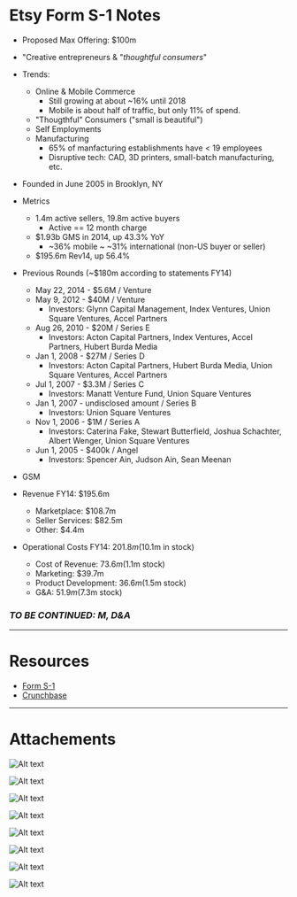 # Etsy Form S-1 Notes

- Proposed Max Offering: $100m
- "Creative entrepreneurs & "_thoughtful consumers_" 
- Trends:
  - Online & Mobile Commerce
    - Still growing at about ~16% until 2018
    - Mobile is about half of traffic, but only 11% of spend.
  - "Thougthful" Consumers ("small is beautiful")
  - Self Employments
  - Manufacturing 
    - 65% of manfacturing establishments have < 19 employees
    - Disruptive tech: CAD, 3D printers, small-batch manufacturing, etc.
- Founded in June 2005 in Brooklyn, NY

- Metrics
  - 1.4m active sellers, 19.8m active buyers
    - Active == 12 month charge
  - $1.93b GMS in 2014, up 43.3% YoY
    - ~36% mobile
    ~ ~31% international (non-US buyer or seller)
  - $195.6m Rev14, up 56.4%

- Previous Rounds (~$180m according to statements FY14)
  - May 22, 2014 - $5.6M / Venture
  - May 9, 2012 - $40M / Venture
    - Investors: Glynn Capital Management, Index Ventures, Union Square Ventures, Accel Partners
  - Aug 26, 2010 - $20M / Series E
    - Investors: Acton Capital Partners, Index Ventures, Accel Partners, Hubert Burda Media
  - Jan 1, 2008 - $27M / Series D
    - Investors: Acton Capital Partners, Hubert Burda Media, Union Square Ventures, Accel Partners
  - Jul 1, 2007 - $3.3M / Series C
    - Investors: Manatt Venture Fund, Union Square Ventures
  - Jan 1, 2007 - undisclosed amount / Series B
    - Investors: Union Square Ventures
  - Nov 1, 2006 - $1M / Series A
    - Investors: Caterina Fake, Stewart Butterfield, Joshua Schachter, Albert Wenger, Union Square Ventures
  - Jun 1, 2005 - $400k / Angel
    - Investors: Spencer Ain, Judson Ain, Sean Meenan

- GSM 

- Revenue FY14: $195.6m
  - Marketplace: $108.7m
  - Seller Services: $82.5m 
  - Other: $4.4m

- Operational Costs FY14: $201.8m ($10.1m in stock)
  - Cost of Revenue: $73.6m ($1.1m stock)
  - Marketing: $39.7m
  - Product Development: $36.6m ($1.5m stock)
  - G&A: $51.9m ($7.3m stock)

### _TO BE CONTINUED: M, D&A_

----

# Resources

- [Form S-1](http://www.sec.gov/Archives/edgar/data/1370637/000119312515077045/d806992ds1.htm)
- [Crunchbase](https://www.crunchbase.com/organization/etsy)

----

# Attachements

![Alt text](-JjdB6ZAVl-AoaKtssc7)

![Alt text](-JjdB7ReHE2UdWQuqBrX)

![Alt text](-JjdB8DWFPcJNp9pDtqL)

![Alt text](-JjdB95HDp-8R2rZljEC)

![Alt text](-JjdBBQSTrfhjVz-B9sm)

![Alt text](-JjdBCQnjCN-laq8lt9X)

![Alt text](-JjdBDXQrR1vgB522CS4)

![Alt text](-JjdBERdolxspo2SeXC6) 